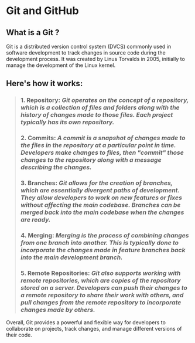 # __Git and GitHub__
## What is a Git ?
Git is a distributed version control system (DVCS) commonly used in software development to track changes in source code during the development process. It was created by Linus Torvalds in 2005, initially to manage the development of the Linux kernel.

## Here's how it works:
> ### __1. Repository:__  _Git operates on the concept of a repository, which is a collection of files and folders along with the history of changes made to those files. Each project typically has its own repository._
> ### __2. Commits:__  _A commit is a snapshot of changes made to the files in the repository at a particular point in time. Developers make changes to files, then "commit" those changes to the repository along with a message describing the changes._
> ### __3. Branches:__ _Git allows for the creation of branches, which are essentially divergent paths of development. They allow developers to work on new features or fixes without affecting the main codebase. Branches can be merged back into the main codebase when the changes are ready._
> ### __4. Merging:__ _Merging is the process of combining changes from one branch into another. This is typically done to incorporate the changes made in feature branches back into the main development branch._
> ### __5. Remote Repositories:__ _Git also supports working with remote repositories, which are copies of the repository stored on a server. Developers can push their changes to a remote repository to share their work with others, and pull changes from the remote repository to incorporate changes made by others._

Overall, Git provides a powerful and flexible way for developers to collaborate on projects, track changes, and manage different versions of their code.